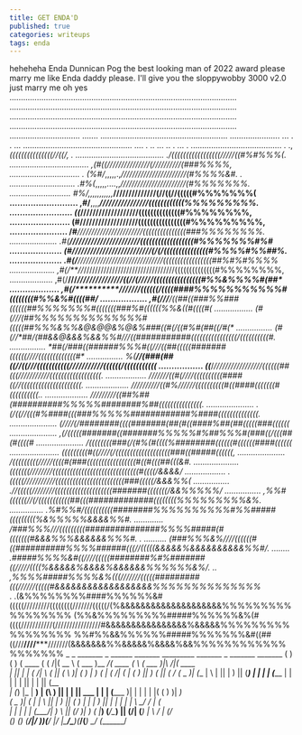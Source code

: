 ```yaml
---
title: GET ENDA'D
published: true
categories: writeups
tags: enda
---
```

heheheha Enda Dunnican Pog the best looking man of 2022 award please marry me like Enda daddy please. I'll give you the sloppywobby 3000 v2.0 just marry me oh yes
    ....................................................................................................
    ....................................................................................................
    ....................................................................................................
    ....................................................................................................
    ............................... .......    ........................................................
    ...................... ...       . .          ...  ................................................
    ....   . ..   ... ..  .                      ...         . ........................................
    .                               .,*(((((((((((((((//((/,  . .......................................
                                ./(((((((((((((((((/////((#%#%%%(.   ...................................
                            ,(#((///////////////(//////////(###%%%%,    ...............................
              .           (%#/*,,,,,.,*///////////////////////(#%%%%&#. . .............................
                        .#%(*,,,,,....,,*///////////////////////(#%%%%%%%.   ...........................
                      #%/,,,,,,,,,,,***//////////////(//((//(((((#%%%%%%%(   ..........................
                    ,#/**,,,,*********////////////////((((((((((((%%%%%%%%%.   ........................
                    ((*************///////////////////((((((((((((((#%%%%%%%%,   .......................
                  (#************///////////////////((((((((((((((((#%%%%%%%%%,   ......................
                  /#**********///////////////////////(((((((((((((((###%%%%%%%%.   .....................
                .#(********///////////////////////((((((((((((((((((#%%%%%%%#%#    ....................
                (#/*****/////////////////////////(/(/(((((((((((((((#%%%%#%%##%.   ....................
                .#(/***//////////////////////////////(((((((((((((((((##%#%#%%%%*   ....................
                ,#(/**//*////////////////////////////////((((((((((((((#%%%%%%%%,    ...................
                ,#(/**///*****///////////////((//(/////((((((((((((((((#%%&%%%%#(##* ...................
                ,#(/**********///////((((((/((((####%%%%%%%%%%%#((((((((#%%&%#((((##/ ..................
                ,#(///**/((##((###%%###((((((##%%%%%%%#(((((((###%#((((((%%&((#((((#(  .................
                (#(///(##%%%%%%%%%%%%%%#(((((##%%%&%%&@&@@&%@&%###((#(/((#%#(##((/#(*   ................
                (#(//*##/(##&&@&&&%&&%%#///((###########((((((((((((((((/((((((((((#.   ................
                *##(**/###((######%%%#((///((##(((((#######((((((////(((((((((((((#*    ................
                *%(****//(###(##((//((///(((((((((((///////////((((((/(((((((((((*    .................
                  ((***/*/////////////////((((((##(((///////////((((((((((((((((((.   ..................
                  /*******//////((#(/*///((((((((((####((//(((((((((((((((((((((.   ...................
                  *//*////////((#%/*/////((((((((((#((####(((((((#((((((((((..      ...................
                  /////////((##%##(##########%%%%%########%##(((((((((((((((.     .....................
                  .(/((//(((#%####(((###%%%%%############%####((((((((((((((.     .....................
                    (////(/########((((#######(##(#((####%##(##(((((###((((((      .....................
                    ,(/(((((#######((#######%%%%%#%##%%%#(###((/(((##(#((((#*      .....................
                    /((((((((###(/(#%(#((((%########((((((#((((((####((((((      ......................
                      (((((((((#((////(/(((((((((((((((((((###((#####((((((,       .....................
                      /(((((((((/////((((#(###(((((((((((((((((#((#(((##(((&#.     ....................
                        (((((((////////((((((((((((((((((((((((((((((#((((/&&&&/     ..................
                          .(((((///////////((((((((((((((((((((((((###(((((/&&&%%(      ................
                        .//(((((////////((((((((((((((((((((#######(((((((/&&%%%%%/    ................
                      ,%%#*((((((//(/(((((((((((##(((#############((((((((%%%%%%%%%&%.  ...............
                    .%#%%#*/((((((((((########%%%%%%%%%%#%%#####(((((((((%&%%%%%&&&&%%#.  .............
                    /###%%%///(((((((((###############%%%%#####(#(((((((#&&&%%%&&&&&&%%%#.  . ..........
                  (###%%%&%////((((((#((##########%%%%######(((//(((((&&&&&%&&&&&&&&&&%%#/.    ........
                .#####%%%%&#((////(((((########%#%#######((/////((((%&&&&&%&&&&%&&&&&&%%%%%%&%/.     ..
            ,%%%%#####%%%%&%(((///////(((((#########(((//////(((((#&&&&&&&&&&&&&&&&&&%%%%%%%%%%%%%%*   
    .  .(&%%%%%%%%####%%%%%%&#(((((/////////((((((((///////(((((/(%&&&&&&&&&&&&&&&&&&&&%%%%%%%%%%%%%%%%%
    (%%&%%%%%%%%%#####%%%%%%&%(#((((///////////(////////////////#&&&&&&&&&&&&&&&&%&&&&&%%%%%%%%%%%%%%%%%
    %%#%%&&%%%%%%#####%%%%%%%&#((##((///****////*******///////(&&&&&&&%%&&&&&%&&&&%&&%%%%%%%%%%%%%%%%%%%
      _   _    _______  _        ______   _______ _________ _______  _        _______           _______ 
      ( ) ( )  (  ____ \( (    /|(  __  \ (  ___  )\__   __/(  ____ \( \      (  ___  )|\     /|(  ____ \
    _| |_| |_ | (    \/|  \  ( || (  \  )| (   ) |   ) (   | (    \/| (      | (   ) || )   ( || (    \/
    (_   _   _)| (__    |   \ | || |   ) || (___) |   | |   | (_____ | |      | |   | || |   | || (__    
    _| (_) |_ |  __)   | (\ \) || |   | ||  ___  |   | |   (_____  )| |      | |   | |( (   ) )|  __)   
    (_   _   _)| (      | | \   || |   ) || (   ) |   | |         ) || |      | |   | | \ \_/ / | (      
      | | | |  | (____/\| )  \  || (__/  )| )   ( |___) (___/\____) || (____/\| (___) |  \   /  | (____/\
      (_) (_)  (_______/|/    )_)(______/ |/     \|\_______/\_______)(_______/(_______)   \_/   (_______/